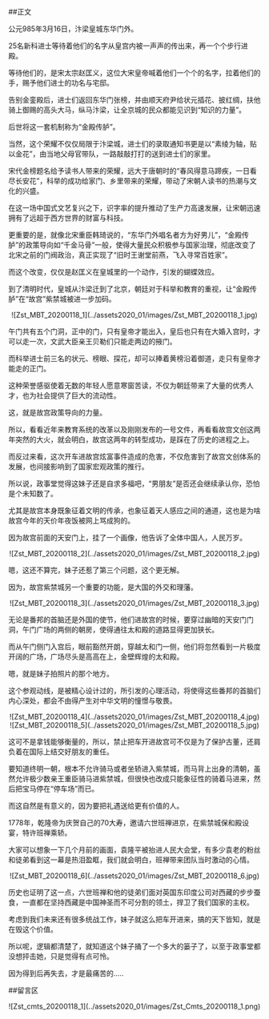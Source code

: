 ##正文

公元985年3月16日，汴梁皇城东华门外。

25名新科进士等待着他们的名字从皇宫内被一声声的传出来，再一个个步行进殿。

等待他们的，是宋太宗赵匡义，这位大宋皇帝喊着他们一个个的名字，拉着他们的手，赐予他们进士的功名与宅邸。

告别金銮殿后，进士们返回东华门张榜，并由顺天府尹给状元插花、披红绸，扶他骑上御赐的高头大马，纵马汴梁，让全京城的民众都能见识到“知识的力量”。

后世将这一套机制称为“金殿传胪”。

当然，这个荣耀不仅仅局限于汴梁城，进士们的录取通知书更是以“素绫为轴，贴以金花”，由当地父母官带队，一路敲敲打打的送到进士们的家里。

宋代金榜题名给予读书人带来的荣耀，远大于唐朝时的“春风得意马蹄疾，一日看尽长安花”，科举的成功给家门、乡里带来的荣耀，带动了宋朝人读书的热潮与文化的兴盛。

在这一场中国式文艺复兴之下，识字率的提升推动了生产力高速发展，让宋朝迅速拥有了远超于西方世界的财富与科技。

更重要的是，就像北宋重臣韩琦说的，“东华门外唱名者方为好男儿”，“金殿传胪”的政策导向如“千金马骨”一般，使得大量民众积极参与国家治理，彻底改变了北宋之前的门阀政治，真正实现了“旧时王谢堂前燕，飞入寻常百姓家”。

而这个改变，仅仅是赵匡义在皇城里的一个动作，引发的蝴蝶效应。

到了清明时代，皇城从汴梁迁到了北京，朝廷对于科举和教育的重视，让“金殿传胪”在“故宫”紫禁城被进一步加码。

 <div align="center">![Zst_MBT_20200118_1](../assets2020_01/images/Zst_MBT_20200118_1.jpg)</div>

午门共有五个门洞，正中的门，只有皇帝才能出入，皇后也只有在大婚入宫时，才可以走一次，文武大臣亲王贝勒们只能走两边的掖门。

而科举进士前三名的状元、榜眼、探花，却可以捧着黄榜沿着御道，走只有皇帝才能走的正门。

这种荣誉感驱使着无数的年轻人愿意寒窗苦读，不仅为朝廷带来了大量的优秀人才，也为社会提供了巨大的流动性。

这，就是故宫政策导向的力量。

所以，看看近年来教育系统的改革以及刚刚发布的一号文件，再看看故宫文创这两年突然的大火，就会明白，故宫这两年的转型成功，是踩在了历史的进程之上。

而反过来看，这次开车进故宫炫富事件造成的危害，不仅危害到了故宫文创体系的发展，也间接影响到了国家宏观政策的推行。

所以说，政事堂觉得这妹子还是自求多福吧，“男朋友”是否还会继续承认你，恐怕是个未知数了。

尤其是故宫本身既象征着文明的传承，也象征着天人感应之间的通道，这也是为啥故宫今年的天价年夜饭被网上骂成狗的。

因为故宫前面的天安门上，挂了一个画像，他告诉了全体中国人，人民万岁。

 <div align="center">![Zst_MBT_20200118_2](../assets2020_01/images/Zst_MBT_20200118_2.jpg)</div>

嗯，这还不算完，妹子还惹了第三个问题，这个更无解。

因为，故宫紫禁城另一个重要的功能，是大国的外交和理藩。

 <div align="center">![Zst_MBT_20200118_3](../assets2020_01/images/Zst_MBT_20200118_3.jpg)</div>

无论是番邦的首脑还是外国的使节，他们进故宫的时候，要穿过幽暗的天安门门洞，午门广场的两侧的朝房，使得通往太和殿的道路显得更加狭长。

而从午门侧门入宫后，眼前豁然开朗，穿越太和门一侧，他们将忽然看到一片极度开阔的广场，广场尽头是高高在上，金壁辉煌的太和殿。

嗯，就是妹子拍照片的那个地方。

这个参观动线，是被精心设计过的，所引发的心理活动，将使得这些番邦的首脑们内心深处，都会不由得产生对中华文明的憧憬与敬畏。

 <div align="center">![Zst_MBT_20200118_4](../assets2020_01/images/Zst_MBT_20200118_4.jpg)</div>
 <div align="center">![Zst_MBT_20200118_5](../assets2020_01/images/Zst_MBT_20200118_5.jpg)</div>

这可不是拿钱能够衡量的，所以，禁止把车开进故宫可不仅是为了保护古董，还肩负着在国际上结交好朋友的重任。

要知道终明一朝，根本不允许骑马或者坐轿进入紫禁城，而马背上出身的清朝，虽然允许极少数亲王重臣骑马进紫禁城，但很快也改成只能象征性的骑着马进来，然后把宝马停在“停车场”而已。

而这自然是有意义的，因为要把礼遇送给更有价值的人。

1778年，乾隆帝为庆贺自己的70大寿，邀请六世班禅进京，在紫禁城保和殿设宴，特许班禅乘轿。

大家可以想象一下几个月前的画面，袁隆平被抬进人民大会堂，有多少袁老的粉丝和徒弟看到这一幕是热泪盈眶，我们就会明白，班禅带来团队当时激动的心情。

 <div align="center">![Zst_MBT_20200118_6](../assets2020_01/images/Zst_MBT_20200118_6.jpg)</div>

历史也证明了这一点，六世班禅和他的徒弟们面对英国东印度公司对西藏的步步蚕食，一直都在坚持西藏是中国神圣而不可分割的领土，捍卫了我们国家的主权。

考虑到我们未来还有很多统战工作，妹子就这么把车开进来，搞的天下皆知，就是在毁这个价值。

所以呢，逻辑都清楚了，就知道这个妹子捅了一个多大的篓子了，以至于政事堂都没想抨击她，只是觉得有点可怜。

因为得到后再失去，才是最痛苦的.....

##留言区
 <div align="center">![Zst_cmts_20200118_1](../assets2020_01/images/Zst_Cmts_20200118_1.png)</div>